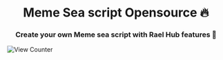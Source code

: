 <h1 align="center">Meme Sea script Opensource 🔥</h1>
<h3 align="center">Create your own Meme sea script with Rael Hub features 🗿</h3>


![View Counter](https://hits.dwyl.com/Laelmano24/Meme-Sea-Script.svg?style=flat-square)

